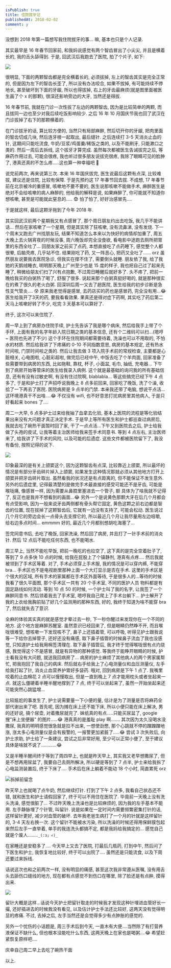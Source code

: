 ```yaml
---
isPublish: true
title: 住院拔牙记
publishedAt: 2018-02-02
comment: y
---
```



没想到 2018 年第一篇想写我住院拔牙的事... 嘛, 基本也只是个人记录.

其实最早是 16 年春节回家前, 和我妈说感觉有两个智齿冒出了小尖尖, 并且是横着长的, 我的舌头舔得到.
于是, 回武汉后我跑去了医院, 拍了个片子, 如下:

![](../../assets/images/teeth.jpeg)

很明显, 下面的两颗智齿都是完全横着长的, 必须拔掉, 左上的智齿其实是完全正常的, 但是因为左下的智齿长歪了, 所以没有办法咬合, 如果不拔掉, 有可能持续不停地长, 甚至破坏到下面的牙龈, 所以也得拔掉, 右上的牙齿最麻烦(就是图里面被医生画了个 x 的那颗), 很深还影响旁边的大牙, 当然还是得拔.

16 年春节前, 我就在门诊一次性拔了左边的两颗智齿, 因为是比较简单的两颗, 而且拔同一边也至少对我后续吃饭影响较少. 之后 16 年 10 月国庆节我也回了武汉在门诊拔掉了右下的那颗横着的.

在门诊拔牙的话, 算比较方便的, 当然只有局部麻醉, 然后切开你的牙龈, 把肉里面的智齿切成几块, 然后连牙根一起取出, 最后缝针. 之后连续打 3-5 天消炎止血的针, 这期间只能吃流食, 牛奶/豆浆/鸡蛋羹/稀饭之类的, 以及不能刷牙, 只能漱口之类的.  然后一周后去拆线, 这个拔牙才算完成. 虽然每次都被医生告诫拔完之后, 等麻药作用过去, 可能会很疼, 我也听过很多朋友说拔完很疼, 我除了眼睛可见的脸肿了, 港真还真的不怎么疼…..这也算一种幸福吧 🌝

说完前两次, 再来说第三次. 本来 16 年国庆拔完, 医生说最后这颗有点深, 比较难拔, 建议还是住院, 比较有保障. 于是先预约这 17 年春节回去拔. 不成想, 17 年春节前在北京被冷的重感冒, 咳嗽地不要不要的, 医生说那咳嗽不能做手术, 麻醉医生是绝对不会给咳嗽的病人麻醉的, 他给我的解释是说, 如果麻醉了, 你可能就不知道你想咳嗽, 甚至是可能就此窒息的….. 😨 怕了怕了, 好好治感冒先….

于是就这样, 最后这颗牙拖到了今年 2018 年.

其实回武汉前两个星期我又有点感冒了, 那个周日朋友约出去吃饭, 我几乎不能讲话… 然后在家咳嗽了一个星期, 但是其实除了狂咳嗽, 没有流鼻涕, 没有发烧. 下一个周末又跑去广州找朋友玩, 结果不知道怎么本来以为快好的病情却加重了, 周五大晚上去火锅宵夜的时候没事, 周六晚饭却完全没食欲, 看电影中途跑去厕所把胃里的东西全吐了… 回朋友家之前买了点药, 本想直接吃了点药睡下, 感觉整个人都很晕, 后脑壳疼, 几乎站不住. 结果刚吃了药, 又一阵恶心, 把药又全吐了…… orz 虽然朋友说要我去医院急诊, 但我实在撑不住了, 需要倒头就睡. 朋友依了我, 给了我她的天鹅绒睡衣, 明明那天晚上广州至少也是 15 度的样子, 我也把自己过了起来先睡了, 稍微给朋友们扫了兴有点抱歉, 不过周日睡醒后就好多了. 头不疼了, 把前一晚给我买的白粥热了喝了, 舒服了很多. 说起来那个白粥真挺好喝的, 就是那种很实在的煮了很久的老火白粥. 回深圳后周一又去了趟医院, 医生给我的初步诊断是急性支气管炎…. 😰 原来我老觉得是感冒, 去药店买的药也是感冒药, 完全没有用…😂 医生给我开了3天的药, 要我看看效果. 果真还是得对症下药啊, 其实吃了药后第二天马上咳嗽好转了不少, 吃完 3 天基本可以算好了.

终于, 这次可以来住院了.

周一早上到了病房办住院手续, 护士先告诉了我是哪个病床, 然后给我手上带了个手环, 上面有我的名字年龄入院日期之类的基本信息, 还有个二维码可以扫…(嗯哼~ 医院也先进了不少) 这个手环在住院期间都需要待着, 洗澡也可以不用取的, 不怕水的材质. 然后给我讲了下疼痛的 0-10 不同指数意思, 病房的基本规定, 还有热水时间啦, 门禁时间啦之类的. 然后让我去做 3 项入院手术前的常规检查, 主要都是心脏相关, 心电图啦, 心脏彩超啦, 做完后已经中午, 中饭去吃了个羊肉面, 回家准备了些需要带到病房的东西, 比如拖鞋, 靠枕, 杯子, 小面盆, 毛巾, 抽纸, 充电器… 下午到了病房开始等管床的医生给我录入病例. 这个就是最基础的询问我的所有基础信息, 还有有没有过敏史啊, 有没有住过院啊, blablabla... 等这些搞完已经下午 4 点多了, 于是和护士打了声招呼说我晚上 8 点多前回来, 回家吃了晚饭, 洗了个澡, 收拾了一下再去了医院. 医院病房是 9 点半的门禁. 本来我还带了电脑, 想说干点活…这环境港真干不出啥….😂 不仅没有 wifi, 也不好意思打扰病房里其他病人, 于是只好看起来 bones 了….

周二一大早, 6 点多护士过来给我抽了血拿去化验, 基本上医院的流程是等化验结果出来没有大问题才真正决定手术. 于是早上等所有医生和护士都巡查过病房后, 我就去吃了碗热干面暂时回了家, 干了一点点活…下午又到医院去之后, 护士给我做了头孢的皮试, 让我等着主治医师给我来签手术同意书. 等到 4 点左右, 主治医师来了, 给我讲了下手术的风险, 以及可能的后遗症. 这些文件都被医院留下了, 我没有备份, 按照记得的说下.

![](../../assets/images/teeth-marked.jpg)

印象最深的是有关上颌窦这个, 因为这颗智齿有点深, 比较靠近上颌窦, 所以最坏的情况是有部分牙齿碎片掉入上颌窦, 如果发生这种情况那就必须从其他地方打开上颌窦并把牙齿碎片取出. 虽然看我的状况还是有点距离的, 但不能保证不发生意外. 另外的后遗症里, 记得最清楚的是做完手术最直接的感受可能还不是牙齿, 可能是喉咙痛, 像感冒一样, 因为需要从鼻腔里塞进去一个管子, 额 具体为了啥我就不记得了, 反正也是我并不想看到的画面…😂 另外一个是说黄色那颗大牙在后几个月都会有点受影响, 因为一般来说牙齿两侧都有骨头帮它固定, 黄色这颗之前右边都是智齿的位置, 现在拔掉了这颗智齿后, 它就有一边没有支持了, 可能会松动. 医生说过几个月它的旁边会长一点骨头去支撑它的, 所以最近几个月让我尽量用左边咀嚼, 给右边多点时间… emmmm 好的, 最近几个月都别想胡吃海塞了...

签完同意书后, 去吃了晚饭, 回家洗澡, 然后回了病房, 并且打了一针手术前的消炎针. 然后 12 点后不能吃任何东西, 也不能喝水.

周三早上, 当然不能吃早饭, 把前一晚吃的也拉空了, 这下真的是完全空着肚子了, 等到了 9 点多快 10 点的时候, 给我在屁股上了个镇静剂, 港真有点疼…. 然后我就被领到了手术区等着. 对了, 手术必须穿上手术服, 我的情况是可以穿内裤, 不能穿 bra… 手术区也不是电视剧里那种上面一个大灯显示是否在手术. 这里的手术区是个很大的区域, 所有手术的家属都在手术区外面等待, 于是很多人的...等待的时候我看了很久平面图, 那个手术区一共有 20 个手术室, 不同的医护人员 物料都是有固定路线如何流动. 等到 10 点 50 的时候, 一个护士叫了我的名字, 让我签了一个麻醉同意书. 然后领着我去了手术室, 嗯哼我自己爬上了手术台躺下… 护士解开了我的上衣给我胸前贴了好几个监测用的那种东西, 好的, 我终于知道为啥不能穿 bra 了, 然后就失去了意识.

全麻的体验其实真的就是感觉才晕过去一秒, 下一秒你醒过来发现你在一个不同的地方. 这个地方是麻醉苏醒室. 虽然意识已经回来了, 但是眼睛仍然睁不开, 而且喉咙很难受, 想咳嗽一下发现咳不了, 鼻子上还插着管, 可以呼吸, 听得见护士跟我说等一下给你去掉管子, 还好还没有痛感, 取下鼻子插管的时候鼻子流血了我也没感觉, 只知道护士给我用棉签清理在. 取下鼻子插管后, 我才终于觉得喉咙很有点灼烧感, 我觉得这个不是感冒, 就是有异物的那种感觉. 等我终于能睁开眼睛的时候, 护士看我没有大问题, 就送我回病房了… 病房的护士麻烦了其他病人的两个男家属帮忙, 把我抱回了我自己的病床. 然后就右手给我上了心电测量仪和血压测量仪, 左手给我打起了针, 消炎止血营养护胃好多袋药. 哦对, 回到病房是下午 1 点了. 我嘴里咬着的止血棉花 2 点可以慢慢取出, 但是一直到晚上 7 点才能用枕头或者坐起来一点. 就这么僵硬着半睡半醒地撑到了 7 点, 终于可以坐起来了, 虽然一开始坐起来还可能突然心跳猛增...

比较尴尬的事发生了, 护士说需要量一下小便的量, 估计是为了测量是否将麻药全部代谢出来了吧. 首先呢, 因为摊在床上还不能下床, 所以小便只能在床上解决, 男的还好说, 搞个尿壶, 对着撒尿就完了. 妹纸真的有点…..只能买尿盆了, google 搜"床上坐便器" 的图片…..😂 港真真的是羞耻 play 啊……. 其次因为太久没喝水没撒尿, 我真的明明感觉很急就是拉不出来, 一想使劲憋, 那个心跳就不停的蹭蹭蹭地涨, 涨太多心电测量仪是会有报警的, 一报警更加紧脏了…..😂 尝试 3 次失败后, 向护士求助, 护士给了一条建议, 尝试之后非常好用, 至少可以正常小便了, 至于建议具体是啥就不说了…………😂

又是半睡半醒间终于等到了周四早上, 也就是昨天早上, 其实我又老早想撒尿了, 但是不想再用尿盆了, 我要自己去厕所解决, 所以硬是等到了 7 点半, 护士来给我拆了心电监测装置后, 终于下床了…. 手术后在床上躺着不能动 18 个小时, 简直累死 orz

![拆掉前留念](../../assets/images/hospital.jpeg)

昨天早上也就喝了点牛奶, 然后继续打针. 打到了下午 2 点多, 我看自己状态还不错, 就和医生和护士请假回家了, 终于可以不用住在医院了. 毕竟前一天晚上没有洗头洗澡, 感觉很脏了… 不过昨天晚上洗澡也是比较麻烦的, 因为我的左手基本不能用. 左手静脉埋了个针管, 叫留针. 说是如果在一定时间内需要频繁密集打针的话, 这样留针更好, 减少对血管的破坏. 去年我老爸生病打了一个月的针就是这样留针的, 3-4 天左右换一次. 这个留针不能被水污染, 所以洗澡的时候还得用保鲜膜包起来然后左手一直举着, 单手的我连洗头都搞不定, 都是我妈给我搞定的… 感觉自己就是个废人……..`_(:з」∠)_ `

在家睡还是安稳多了…. 今天早上又去了医院, 打最后几瓶药, 打到中午, 然后问了下医生和护士, 我恢复地比较好, 终于可以出院了…. 虽然还是只能流食, 以及下周还要过来拆线.

话说这次也和之前两次一样, 没有明显的痛感, 甚至这次我非常遵从医嘱, 没有用舌头去舔伤口缝线的地方, 现在都有点感觉不到伤口在哪里, 除了脸还是有点肿, 摸得出来.

![](../../assets/images/zhen.jpeg)

留针大概是这样...话说今天护士把留针取走的时候我才发现这种针埋进血管好长一撮, 还好插进去的时候我没有看见, 以及估计护士手法还比较好, 这两天没有觉得明显的疼痛. 不过, 去掉之后, 左手当然还是会觉得多少有点肿胀的感觉的.

另外一个忧伤的小话题是, 周三手术后到今天, 一直木有大便….当然除了有打营养液保证不缺什么, 但也根本没能吃什么东西, 这两天晚上在家也是喝粥….😂 希望赶紧恢复原样吧….

庆幸自己周二早上去吃了碗热干面

以上.
